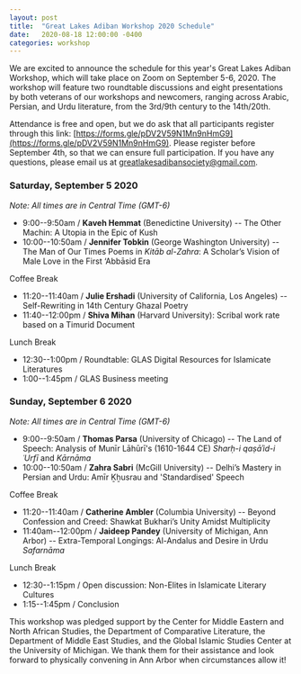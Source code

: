 ```yaml
---
layout: post
title:  "Great Lakes Adiban Workshop 2020 Schedule"
date:   2020-08-18 12:00:00 -0400
categories: workshop
---
```


We are excited to announce the schedule for this year's Great Lakes Adiban Workshop, which will take place on Zoom on September 5-6, 2020. The workshop will feature two roundtable discussions and eight presentations by both veterans of our workshops and newcomers, ranging across Arabic, Persian, and Urdu literature, from the 3rd/9th century to the 14th/20th.

Attendance is free and open, but we do ask that all participants register through this link: [https://forms.gle/pDV2V59N1Mn9nHmG9](https://forms.gle/pDV2V59N1Mn9nHmG9). Please register before September 4th, so that we can ensure full participation. If you have any questions, please email us at <greatlakesadibansociety@gmail.com>.

### Saturday, September 5 2020

*Note: All times are in Central Time (GMT-6)*

- 9:00--9:50am / **Kaveh Hemmat** (Benedictine University) -- The Other Machin: A Utopia in the Epic of Kush
- 10:00--10:50am / **Jennifer Tobkin** (George Washington University) -- The Man of Our Times Poems in *Kitāb al-Zahra*: A Scholar’s Vision of Male Love in the First ‘Abbāsid Era

Coffee Break

- 11:20--11:40am / **Julie Ershadi** (University of California, Los Angeles) -- Self-Rewriting in 14th Century Ghazal Poetry
- 11:40--12:00pm / **Shiva Mihan** (Harvard University): Scribal work rate based on a Timurid Document

Lunch Break

- 12:30--1:00pm / Roundtable: GLAS Digital Resources for Islamicate Literatures
- 1:00--1:45pm / GLAS Business meeting


### Sunday, September 6 2020

*Note: All times are in Central Time (GMT-6)*

- 9:00--9:50am / **Thomas Parsa** (University of Chicago) -- The Land of Speech: Analysis of Munīr Lāhūrī's (1610-1644 CE) *Sharḥ-i qaṣāʾid-i ʿUrfī* and *Kārnāma*
- 10:00--10:50am / **Zahra Sabri** (McGill University) -- Delhi’s Mastery in Persian and Urdu: Amīr Ḵẖusrau and 'Standardised' Speech

Coffee Break

- 11:20--11:40am / **Catherine Ambler** (Columbia University) -- Beyond Confession and Creed: Shawkat Bukhari’s Unity Amidst Multiplicity
- 11:40am--12:00pm / **Jaideep Pandey** (University of Michigan, Ann Arbor) -- Extra-Temporal Longings: Al-Andalus and Desire in Urdu *Safarnāma*

Lunch Break

- 12:30--1:15pm / Open discussion: Non-Elites in Islamicate Literary Cultures
- 1:15--1:45pm / Conclusion

This workshop was pledged support by the Center for Middle Eastern and North African Studies, the Department of Comparative Literature, the Department of Middle East Studies, and the Global Islamic Studies Center at the University of Michigan. We thank them for their assistance and look forward to physically convening in Ann Arbor when circumstances allow it!